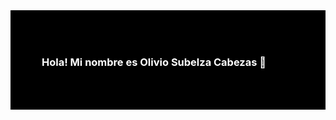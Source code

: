 <div style="background-color: black; color: white; padding: 50px;">
  
  ### Hola! Mi nombre es Olivio Subelza Cabezas 👋

  <!-- Aquí va el resto de tu contenido -->
  
</div>
